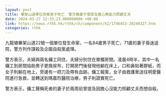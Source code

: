 ```yaml
---
layout: post
title: 畢架山道單位命案男子死亡　警方稱妻子曾提及擔心無能力照顧丈夫
date: 2024-03-27 12:33:23.000000000 +08:00
link: https://news.rthk.hk/rthk/ch/component/k2/1746453-20240327.htm
categories: rthk
---
```


九龍塘畢架山道22號一個單位發生命案，一名84歲男子死亡，71歲的妻子昏迷送院，警方列作謀殺及企圖自殺案處理。

警方表示，夫婦與兩名傭工同住，夫婦分別住在單獨房間。凌晨4時半，其中一名傭工到房間協助男子更換尿布，打開房門後發現他躺在床上，口和鼻貼著膠紙，而女子則躺在地上，旁邊有一把刀及帶有血跡。傭工報案，女子由救護車送往明愛醫院進行急救，並轉送到瑪嘉烈醫院治療，男子則證實死亡。

警方表示，傭工聲稱死者的妻子於兩周前曾提及因擔心沒能力照顧丈夫而想自殺。
